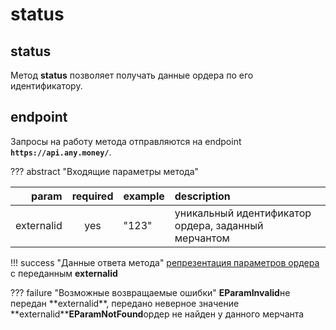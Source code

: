 # status

## status

Метод **status** позволяет получать данные ордера по его идентификатору.

## endpoint

Запросы на работу метода отправляются на endpoint **`https://api.any.money/`**.

??? abstract "Входящие параметры метода"

| param | required | example | description |
| ---: | :---: | :--- | :--- |
| externalid | yes | "123" | уникальный идентификатор ордера, заданный мерчантом |

!!! success "Данные ответа метода" [репрезентация параметров ордера](add_order.md) с переданным **externalid**

??? failure "Возможные возвращаемые ошибки" **EParamInvalid**не передан \*\*externalid\*\*, передано неверное значение \*\*externalid\*\***EParamNotFound**ордер не найден у данного мерчанта

